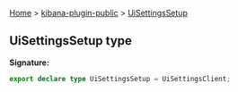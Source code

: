 [Home](./index) &gt; [kibana-plugin-public](./kibana-plugin-public.md) &gt; [UiSettingsSetup](./kibana-plugin-public.uisettingssetup.md)

## UiSettingsSetup type


<b>Signature:</b>

```typescript
export declare type UiSettingsSetup = UiSettingsClient;
```
